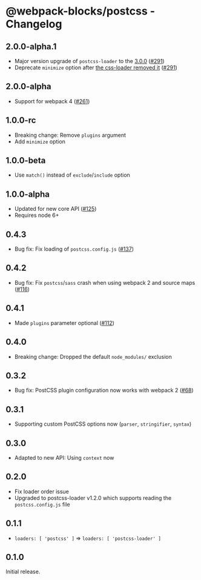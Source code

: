 # @webpack-blocks/postcss - Changelog

## 2.0.0-alpha.1

- Major version upgrade of `postcss-loader` to the
  [3.0.0](https://github.com/postcss/postcss-loader/releases/tag/v3.0.0)
  ([#291](https://github.com/andywer/webpack-blocks/pull/291))
- Deprecate `minimize` option after
  [the css-loader removed it](https://github.com/webpack-contrib/css-loader/releases/tag/v1.0.0)
  ([#291](https://github.com/andywer/webpack-blocks/pull/291))

## 2.0.0-alpha

- Support for webpack 4 ([#261](https://github.com/andywer/webpack-blocks/pull/261))

## 1.0.0-rc

- Breaking change: Remove `plugins` argument
- Add `minimize` option

## 1.0.0-beta

- Use `match()` instead of `exclude`/`include` option

## 1.0.0-alpha

- Updated for new core API ([#125](https://github.com/andywer/webpack-blocks/issues/125))
- Requires node 6+

## 0.4.3

- Bug fix: Fix loading of `postcss.config.js`
  ([#137](https://github.com/andywer/webpack-blocks/pull/137))

## 0.4.2

- Bug fix: Fix `postcss`/`sass` crash when using webpack 2 and source maps
  ([#116](https://github.com/andywer/webpack-blocks/issues/116))

## 0.4.1

- Made `plugins` parameter optional ([#112](https://github.com/andywer/webpack-blocks/issues/112))

## 0.4.0

- Breaking change: Dropped the default `node_modules/` exclusion

## 0.3.2

- Bug fix: PostCSS plugin configuration now works with webpack 2
  ([#68](https://github.com/andywer/webpack-blocks/issues/68))

## 0.3.1

- Supporting custom PostCSS options now (`parser`, `stringifier`, `syntax`)

## 0.3.0

- Adapted to new API: Using `context` now

## 0.2.0

- Fix loader order issue
- Upgraded to postcss-loader v1.2.0 which supports reading the `postcss.config.js` file

## 0.1.1

- `loaders: [ 'postcss' ]` => `loaders: [ 'postcss-loader' ]`

## 0.1.0

Initial release.
